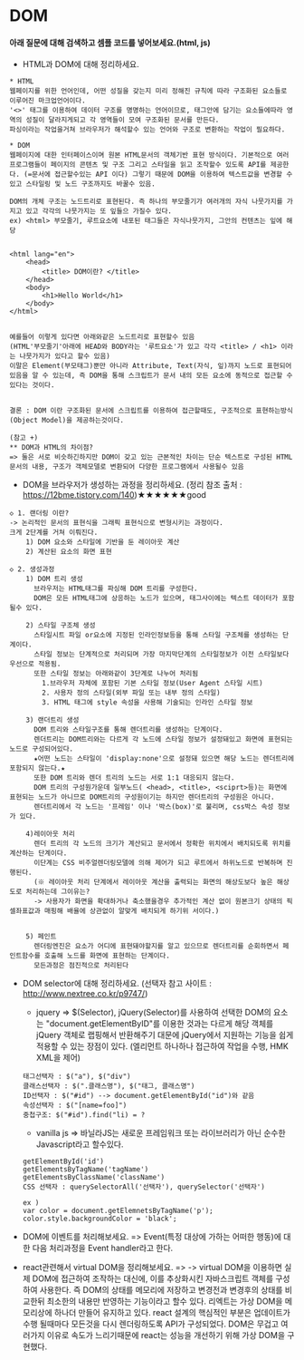 # DOM

#### 아래 질문에 대해 검색하고 셈플 코드를 넣어보세요.(html, js)

- HTML과 DOM에 대해 정리하세요.
```
* HTML
웹페이지를 위한 언어인데, 어떤 성질을 갖는지 미리 정해진 규칙에 따라 구조화된 요소들로 이루어진 마크업언어이다.
'<>' 태그를 이용하여 데이터 구조를 명명하는 언어이므로, 태그안에 담기는 요소들에따라 영역의 성질이 달라지게되고 각 영역들이 모여 구조화된 문서를 만든다.
파싱이라는 작업을거쳐 브라우저가 해석할수 있는 언어와 구조로 변환하는 작업이 필요하다.
```

```
* DOM
웹페이지에 대한 인터페이스이며 원본 HTML문서의 객체기반 표현 방식이다. 기본적으로 여러프로그램들이 페이지의 콘텐츠 및 구조 그리고 스타일을 읽고 조작할수 있도록 API를 제공한다. (=문서에 접근할수있는 API 이다) 그렇기 때문에 DOM을 이용하여 텍스트값을 변경할 수 있고 스타일링 및 노드 구조까지도 바꿀수 있음.

DOM의 개체 구조는 노드트리로 표현된다. 즉 하나의 부모줄기가 여러개의 자식 나뭇가지를 가지고 있고 각각의 나뭇가지는 또 잎들으 가질수 있다.
ex) <html> 부모줄기, 루트요소에 내포된 태그들은 자식나뭇가지, 그안의 컨텐츠는 잎에 해당


<html lang="en">
	<head>
		<title> DOM이란? </title>
	</head>
	<body>
		<h1>Hello World</h1>
	</body>
</html>


예를들어 이렇게 있다면 아래와같은 노드트리로 표현할수 있음
(HTML'부모줄기'아래에 HEAD와 BODY라는 '루트요소'가 있고 각각 <title> / <h1> 이라는 나뭇가지가 있다고 할수 있음) 
이말은 Element(부모태그)뿐만 아니라 Attribute, Text(자식, 잎)까지 노드로 표현되어 있음을 알 수 있는데, 즉 DOM을 통해 스크립트가 문서 내의 모든 요소에 동적으로 접근할 수 있다는 것이다.


결론 : DOM 이란 구조화된 문서에 스크립트를 이용하여 접근할때도, 구조적으로 표현하는방식(Object Model)을 제공하는것이다.

(참고 +)
** DOM과 HTML의 차이점?
=> 둘은 서로 비슷하긴하지만 DOM이 갖고 있는 근본적인 차이는 단순 텍스트로 구성된 HTML 문서의 내용, 구조가 객체모델로 변환되어 다양한 프로그램에서 사용될수 있음
```

  - DOM을 브라우저가 생성하는 과정을 정리하세요.
  (정리 참조 출처 : https://12bme.tistory.com/140)★★★★★★good

  ```
  ◇ 1. 랜더링 이란?
  -> 논리적인 문서의 표현식을 그래픽 표현식으로 변형시키는 과정이다.  
  크게 2단계를 거쳐 이뤄진다.
      1) DOM 요소와 스타일에 기반을 둔 레이아웃 계산
      2) 계산된 요소의 화면 표현
      
  ◇ 2. 생성과정
      1) DOM 트리 생성
        브라우저는 HTML태그를 파싱해 DOM 트리를 구성한다.
        DOM은 모든 HTML태그에 상응하는 노드가 있으며, 태그사이에는 텍스트 데이터가 포함될수 있다.

      2) 스타일 구조체 생성
        스타일시트 파일 or요소에 지정된 인라인정보등을 통해 스타일 구조체를 생성하는 단계이다.
        스타일 정보는 단계적으로 처리되며 가장 마지막단계의 스타일정보가 이전 스타일보다 우선으로 적용됨.
        또한 스타일 정보는 아래와같이 3단계로 나누어 처리됨
          1.브라우저 자체에 포함된 기본 스타일 정보(User Agent 스타일 시트)
          2. 사용자 정의 스타일(외부 파일 또는 내부 정의 스타일)
          3. HTML 태그에 style 속성을 사용해 기술되는 인라인 스타일 정보

      3) 랜더트리 생성
        DOM 트리와 스타일구조를 통해 렌더트리를 생성하는 단계이다.
        렌더트리는 DOM트리와는 다르게 각 노드에 스타일 정보가 설정돼있고 화면에 표현되는 노드로 구성되어있다.
        ★어떤 노드는 스타일이 'display:none'으로 설정돼 있으면 해당 노드는 렌더트리에 포함되지 않는다.★
        또한 DOM 트리와 렌더 트리의 노드는 서로 1:1 대응되지 않는다.
        DOM 트리의 구성원가운데 일부노드( <head>, <title>, <sciprt>등)는 화면에 표현되는 노드가 아니므로 DOM트리의 구성원이기는 하지만 렌더트리의 구성원은 아니다.
        렌더트리에서 각 노드는 '프레임' 이나 '박스(box)'로 불리며, css박스 속성 정보가 있다.

      4)레이아웃 처리
        렌더 트리의 각 노드의 크기가 계산되고 문서에서 정확한 위치에서 배치되도록 위치를 계산하는 단계이다.
        이단계는 CSS 비주얼렌더링모델에 의해 제어가 되고 루트에서 하위노드로 반복하며 진행된다.
        (※ 레이아웃 처리 단계에서 레이아웃 계산을 출력되는 화면의 해상도보다 높은 해상도로 처리하는데 그이유는?
        -> 사용자가 화면을 확대하거나 축소했을경우 추가적인 계산 없이 원본크기 상태의 픽셀좌표값과 매핑해 배율에 상관없이 알맞게 배치되게 하기위 서이다.)


      5) 페인트
        렌더링엔진은 요소가 어디에 표현돼야할지를 알고 있으므로 렌더트리를 순회하면서 페인트함수를 호출해 노드를 화면에 표현하는 단계이다.
        모든과정은 점진적으로 처리된다    
  
  ```
  

- DOM selector에 대해 정리하세요.
(선택자 참고 사이트 : http://www.nextree.co.kr/p9747/)

  - jquery
  => $(Selector), jQuery(Selector)를 사용하여 선택한 DOM의 요소는 "document.getElementByID"를 이용한 것과는 다르게 해당 객체를 jQuery 객체로 랩핑해서 반환해주기 대문에 jQuery에서 지원하는 기능을 쉽게 적용할 수 있는 장점이 있다. (엘리먼트 하나하나 접근하여 작업을 수행, HMK XML을 제어)
  ```
  태그선택자 : $("a"), $("div")
  클래스선택자 : $(".클래스명"), $("태그, 클래스명")
  ID선택자 : $("#id") --> document.getElementById("id")와 같음
  속성선택자 : $("[name=foo]")
  중첩구조: $("#id").find("li) = ?
  ```
  
  - vanilla js
  => 바닐라JS는 새로운 프레임워크 또는 라이브러리가 아닌 순수한 Javascript라고 할수있다.
  ```
  getElementById('id')
  getElementsByTagName('tagName')
  getElementsByClassName('className')
  CSS 선택자 : querySelectorAll('선택자'), querySelector('선택자')

  ex )
  var color = document.getElemnetsByTagName('p');
  color.style.backgroundColor = 'black';
  ```
  
- DOM에 이벤트를 처리해보세요.
=> Event(특정 대상에 가하는 어떠한 행동)에 대한 다음 처리과정을 Event handler라고 한다.

- react관련해서 virtual DOM을 정리해보세요.
=> -> virtual DOM을 이용하면 실제 DOM에 접근하여 조작하는 대신에, 이를 추상화시킨 자바스크립트 객체를 구성하여 사용한다. 즉 DOM의 상태를 메모리에 저장하고 변경전과 변경후의 상태를 비교한뒤 최소한의 내용만 반영하는 기능이라고 할수 있다.
리엑트는 가상 DOM을 메모리상에 하나더 만들어 유지하고 있다.
react 설계의 핵심적인 부분은 업데이트가 수행 될때마다 모든것을 다시 렌더링하도록 API가 구성되었다.
DOM은 무겁고 여러가지 이유로 속도가 느리기때문에 react는 성능을 개선하기 위해 가상 DOM을 구현했다.
